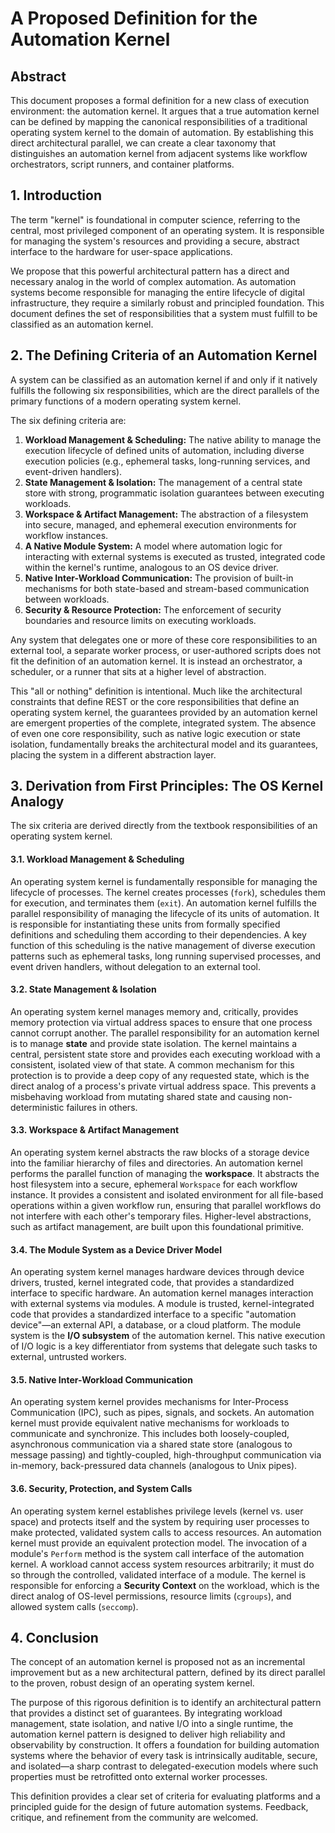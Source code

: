 # **A Proposed Definition for the Automation Kernel**

## **Abstract**

This document proposes a formal definition for a new class of execution environment: the automation kernel. It argues that a true automation kernel can be defined by mapping the canonical responsibilities of a traditional operating system kernel to the domain of automation. By establishing this direct architectural parallel, we can create a clear taxonomy that distinguishes an automation kernel from adjacent systems like workflow orchestrators, script runners, and container platforms.

## **1. Introduction**

The term "kernel" is foundational in computer science, referring to the central, most privileged component of an operating system. It is responsible for managing the system's resources and providing a secure, abstract interface to the hardware for user-space applications.

We propose that this powerful architectural pattern has a direct and necessary analog in the world of complex automation. As automation systems become responsible for managing the entire lifecycle of digital infrastructure, they require a similarly robust and principled foundation. This document defines the set of responsibilities that a system must fulfill to be classified as an automation kernel.

## **2. The Defining Criteria of an Automation Kernel**

A system can be classified as an automation kernel if and only if it natively fulfills the following six responsibilities, which are the direct parallels of the primary functions of a modern operating system kernel.

The six defining criteria are:
1.  **Workload Management & Scheduling:** The native ability to manage the execution lifecycle of defined units of automation, including diverse execution policies (e.g., ephemeral tasks, long-running services, and event-driven handlers).
2.  **State Management & Isolation:** The management of a central state store with strong, programmatic isolation guarantees between executing workloads.
3.  **Workspace & Artifact Management:** The abstraction of a filesystem into secure, managed, and ephemeral execution environments for workflow instances.
4.  **A Native Module System:** A model where automation logic for interacting with external systems is executed as trusted, integrated code within the kernel's runtime, analogous to an OS device driver.
5.  **Native Inter-Workload Communication:** The provision of built-in mechanisms for both state-based and stream-based communication between workloads.
6.  **Security & Resource Protection:** The enforcement of security boundaries and resource limits on executing workloads.

Any system that delegates one or more of these core responsibilities to an external tool, a separate worker process, or user-authored scripts does not fit the definition of an automation kernel. It is instead an orchestrator, a scheduler, or a runner that sits at a higher level of abstraction.

This "all or nothing" definition is intentional. Much like the architectural constraints that define REST or the core responsibilities that define an operating system kernel, the guarantees provided by an automation kernel are emergent properties of the complete, integrated system. The absence of even one core responsibility, such as native logic execution or state isolation, fundamentally breaks the architectural model and its guarantees, placing the system in a different abstraction layer.

## **3. Derivation from First Principles: The OS Kernel Analogy**

The six criteria are derived directly from the textbook responsibilities of an operating system kernel.

#### **3.1. Workload Management & Scheduling**

An operating system kernel is fundamentally responsible for managing the lifecycle of processes. The kernel creates processes (`fork`), schedules them for execution, and terminates them (`exit`). An automation kernel fulfills the parallel responsibility of managing the lifecycle of its units of automation. It is responsible for instantiating these units from formally specified definitions and scheduling them according to their dependencies. A key function of this scheduling is the native management of diverse execution patterns such as ephemeral tasks, long running supervised processes, and event driven handlers, without delegation to an external tool.

#### **3.2. State Management & Isolation**

An operating system kernel manages memory and, critically, provides memory protection via virtual address spaces to ensure that one process cannot corrupt another. The parallel responsibility for an automation kernel is to manage **state** and provide state isolation. The kernel maintains a central, persistent state store and provides each executing workload with a consistent, isolated view of that state. A common mechanism for this protection is to provide a deep copy of any requested state, which is the direct analog of a process's private virtual address space. This prevents a misbehaving workload from mutating shared state and causing non-deterministic failures in others.

#### **3.3. Workspace & Artifact Management**

An operating system kernel abstracts the raw blocks of a storage device into the familiar hierarchy of files and directories. An automation kernel performs the parallel function of managing the **workspace**. It abstracts the host filesystem into a secure, ephemeral `Workspace` for each workflow instance. It provides a consistent and isolated environment for all file-based operations within a given workflow run, ensuring that parallel workflows do not interfere with each other's temporary files. Higher-level abstractions, such as artifact management, are built upon this foundational primitive.

#### **3.4. The Module System as a Device Driver Model**

An operating system kernel manages hardware devices through device drivers, trusted, kernel integrated code, that provides a standardized interface to specific hardware. An automation kernel manages interaction with external systems via modules. A module is trusted, kernel-integrated code that provides a standardized interface to a specific "automation device"—an external API, a database, or a cloud platform. The module system is the **I/O subsystem** of the automation kernel. This native execution of I/O logic is a key differentiator from systems that delegate such tasks to external, untrusted workers.

#### **3.5. Native Inter-Workload Communication**

An operating system kernel provides mechanisms for Inter-Process Communication (IPC), such as pipes, signals, and sockets. An automation kernel must provide equivalent native mechanisms for workloads to communicate and synchronize. This includes both loosely-coupled, asynchronous communication via a shared state store (analogous to message passing) and tightly-coupled, high-throughput communication via in-memory, back-pressured data channels (analogous to Unix pipes).

#### **3.6. Security, Protection, and System Calls**

An operating system kernel establishes privilege levels (kernel vs. user space) and protects itself and the system by requiring user processes to make protected, validated system calls to access resources. An automation kernel must provide an equivalent protection model. The invocation of a module's `Perform` method is the system call interface of the automation kernel. A workload cannot access system resources arbitrarily; it must do so through the controlled, validated interface of a module. The kernel is responsible for enforcing a **Security Context** on the workload, which is the direct analog of OS-level permissions, resource limits (`cgroups`), and allowed system calls (`seccomp`).

## **4. Conclusion**

The concept of an automation kernel is proposed not as an incremental improvement but as a new architectural pattern, defined by its direct parallel to the proven, robust design of an operating system kernel.

The purpose of this rigorous definition is to identify an architectural pattern that provides a distinct set of guarantees. By integrating workload management, state isolation, and native I/O into a single runtime, the automation kernel pattern is designed to deliver high reliability and observability by construction. It offers a foundation for building automation systems where the behavior of every task is intrinsically auditable, secure, and isolated—a sharp contrast to delegated-execution models where such properties must be retrofitted onto external worker processes.

This definition provides a clear set of criteria for evaluating platforms and a principled guide for the design of future automation systems. Feedback, critique, and refinement from the community are welcomed.
